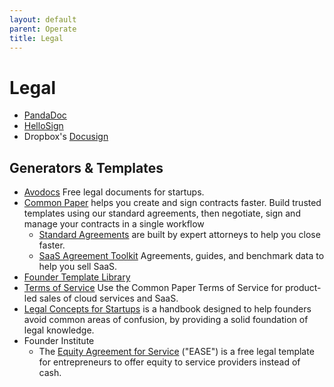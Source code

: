 ```yaml
---
layout: default
parent: Operate
title: Legal
---
```


# Legal

- [PandaDoc](https://www.pandadoc.com)
- [HelloSign](https://www.hellosign.com)
- Dropbox's [Docusign](https://www.docusign.com)

## Generators & Templates

- [Avodocs](https://www.avodocs.com) Free legal documents for startups.
- [Common Paper](https://commonpaper.com) helps you create and sign contracts faster. Build trusted templates using our standard agreements, then negotiate, sign and manage your contracts in a single workflow
	- [Standard Agreements](https://commonpaper.com/standards/) are built by expert attorneys to help you close faster.
	- [SaaS Agreement Toolkit](https://commonpaper.com/resources/saas-agreement-toolkit) Agreements, guides, and benchmark data to help you sell SaaS.
- [Founder Template Library](https://odteam.notion.site/Founder-Template-Library-e6b5781f3bb14b129b852e9d5f91d5fd)
- [Terms of Service](https://commonpaper.com/standards/terms-of-service/) Use the Common Paper Terms of Service for product-led sales of cloud services and SaaS.
- [Legal Concepts for Startups](https://handbook.clerky.com) is a handbook designed to help founders avoid common areas of confusion, by providing a solid foundation of legal knowledge.
- Founder Institute
	- The [Equity Agreement for Service](https://fi.co/ease) ("EASE") is a free legal template for entrepreneurs to offer equity to service providers instead of cash.